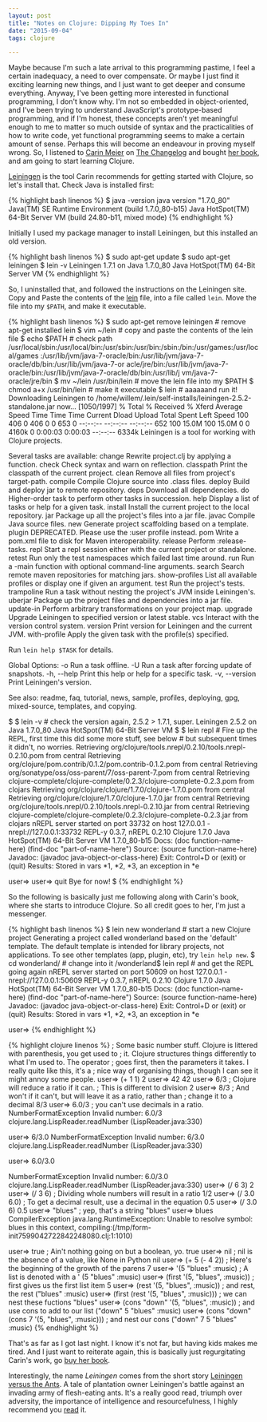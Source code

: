 ```yaml
---
layout: post
title: "Notes on Clojure: Dipping My Toes In"
date: "2015-09-04"
tags: clojure

---
```


Maybe because I'm such a late arrival to this programming pastime, I feel a certain inadequacy, a need to over compensate.  Or maybe I just find it exciting learning new things, and I just want to get deeper and consume everything.  Anyway, I've been getting more interested in functional programming, I don't know why.  I'm not so embedded in object-oriented, and I've been trying to understand JavaScript's prototype-based programming, and if I'm honest, these concepts aren't yet meaningful enough to me to matter so much outside of syntax and the practicalities of how to write code, yet functional programming seems to make a certain amount of sense. Perhaps this will become an endeavour in proving myself wrong. So, I listened to [Carin Meier][cm] on [The Changelog][cl] and bought [her book][lc], and am going to start learning Clojure.

<!--more-->

[Leiningen][lngen] is the tool Carin recommends for getting started with Clojure, so let's install that.
Check Java is installed first:

{% highlight bash linenos %}
$ java -version
java version "1.7.0_80"
Java(TM) SE Runtime Environment (build 1.7.0_80-b15)
Java HotSpot(TM) 64-Bit Server VM (build 24.80-b11, mixed mode)
{% endhighlight %}

Initially I used my package manager to install Leiningen, but this installed an old version.

{% highlight bash linenos %}
$ sudo apt-get update
$ sudo apt-get leiningen
$ lein -v
Leiningen 1.7.1 on Java 1.7.0_80 Java HotSpot(TM) 64-Bit Server VM
{% endhighlight %}

So, I uninstalled that, and followed the instructions on the Leiningen site.  Copy and Paste the contents of the [lein][lein] file, into a file called `lein`.  Move the file into my `$PATH`, and make it executable.

{% highlight bash linenos %}
$ sudo apt-get remove leiningen # remove apt-get installed lein
$ vim ~/lein # copy and paste the contents of the lein file
$ echo $PATH # check path
/usr/local/sbin:/usr/local/bin:/usr/sbin:/usr/bin:/sbin:/bin:/usr/games:/usr/local/games
:/usr/lib/jvm/java-7-oracle/bin:/usr/lib/jvm/java-7-oracle/db/bin:/usr/lib/jvm/java-7-or
acle/jre/bin:/usr/lib/jvm/java-7-oracle/bin:/usr/lib/jvm/java-7-oracle/db/bin:/usr/lib/j
vm/java-7-oracle/jre/bin
$ mv ~/lein /usr/bin/lein # move the lein file into my $PATH
$ chmod a+x /usr/bin/lein # make it executable
$ lein # aaaaaand run it!
 Downloading Leiningen to /home/willem/.lein/self-installs/leiningen-2.5.2-standalone.jar now...                                                                       [1050/1997]
  % Total    % Received % Xferd  Average Speed   Time    Time     Time  Current
                                 Dload  Upload   Total   Spent    Left  Speed
100   406    0   406    0     0    653      0 --:--:-- --:--:-- --:--:--   652
100 15.0M  100 15.0M    0     0  4160k      0  0:00:03  0:00:03 --:--:-- 6334k
Leiningen is a tool for working with Clojure projects.

Several tasks are available:
change              Rewrite project.clj by applying a function.
check               Check syntax and warn on reflection.
classpath           Print the classpath of the current project.
clean               Remove all files from project's target-path.
compile             Compile Clojure source into .class files.
deploy              Build and deploy jar to remote repository.
deps                Download all dependencies.
do                  Higher-order task to perform other tasks in succession.
help                Display a list of tasks or help for a given task.
install             Install the current project to the local repository.
jar                 Package up all the project's files into a jar file.
javac               Compile Java source files.
new                 Generate project scaffolding based on a template.
plugin              DEPRECATED. Please use the :user profile instead.
pom                 Write a pom.xml file to disk for Maven interoperability.
release             Perform :release-tasks.
repl                Start a repl session either with the current project or standalone.
retest              Run only the test namespaces which failed last time around.
run                 Run a -main function with optional command-line arguments.
search              Search remote maven repositories for matching jars.
show-profiles       List all available profiles or display one if given an argument.
test                Run the project's tests.
trampoline          Run a task without nesting the project's JVM inside Leiningen's.
uberjar             Package up the project files and dependencies into a jar file.
update-in           Perform arbitrary transformations on your project map.
upgrade             Upgrade Leiningen to specified version or latest stable.
vcs                 Interact with the version control system.
version             Print version for Leiningen and the current JVM.
with-profile        Apply the given task with the profile(s) specified.

Run `lein help $TASK` for details.

Global Options:
  -o             Run a task offline.
  -U             Run a task after forcing update of snapshots.
  -h, --help     Print this help or help for a specific task.
  -v, --version  Print Leiningen's version.

See also: readme, faq, tutorial, news, sample, profiles, deploying, gpg,
mixed-source, templates, and copying.

$
$ lein -v # check the version again, 2.5.2 > 1.7.1, super.
Leiningen 2.5.2 on Java 1.7.0_80 Java HotSpot(TM) 64-Bit Server VM
$
$ lein repl # Fire up the REPL, first time this did some more stuff, see below
            # but subsequent times it didn't, no worries.
Retrieving org/clojure/tools.nrepl/0.2.10/tools.nrepl-0.2.10.pom from central
Retrieving org/clojure/pom.contrib/0.1.2/pom.contrib-0.1.2.pom from central
Retrieving org/sonatype/oss/oss-parent/7/oss-parent-7.pom from central
Retrieving clojure-complete/clojure-complete/0.2.3/clojure-complete-0.2.3.pom from clojars
Retrieving org/clojure/clojure/1.7.0/clojure-1.7.0.pom from central
Retrieving org/clojure/clojure/1.7.0/clojure-1.7.0.jar from central
Retrieving org/clojure/tools.nrepl/0.2.10/tools.nrepl-0.2.10.jar from central
Retrieving clojure-complete/clojure-complete/0.2.3/clojure-complete-0.2.3.jar from clojars
nREPL server started on port 33732 on host 127.0.0.1 - nrepl://127.0.0.1:33732
REPL-y 0.3.7, nREPL 0.2.10
Clojure 1.7.0
Java HotSpot(TM) 64-Bit Server VM 1.7.0_80-b15
   Docs: (doc function-name-here)
         (find-doc "part-of-name-here")
 Source: (source function-name-here)
Javadoc: (javadoc java-object-or-class-here)
   Exit: Control+D or (exit) or (quit)
Results: Stored in vars *1, *2, *3, an exception in *e

user=>
user=> quit
Bye for now!
$
{% endhighlight %}

So the following is basically just me following along with Carin's book, where she starts to introduce Clojure.  So all credit goes to her, I'm just a messenger.

{% highlight bash linenos %}
$ lein new wonderland # start a new Clojure project
Generating a project called wonderland based on the 'default' template.
The default template is intended for library projects, not applications.
To see other templates (app, plugin, etc), try `lein help new`.
$ cd wonderland/ # change into it
/wonderland$ lein repl # and get the REPL going again
nREPL server started on port 50609 on host 127.0.0.1 - nrepl://127.0.0.1:50609
REPL-y 0.3.7, nREPL 0.2.10
Clojure 1.7.0
Java HotSpot(TM) 64-Bit Server VM 1.7.0_80-b15
    Docs: (doc function-name-here)
          (find-doc "part-of-name-here")
  Source: (source function-name-here)
 Javadoc: (javadoc java-object-or-class-here)
    Exit: Control+D or (exit) or (quit)
 Results: Stored in vars *1, *2, *3, an exception in *e

user=>
{% endhighlight %}

{% highlight clojure linenos %}
; Some basic number stuff. Clojure is littered with parenthesis, you get used to
; it.  Clojure structures things differently to what I'm used to.  The operator
; goes first, then the parameters it takes.  I really quite like this, it's a
; nice way of organising things, though I can see it might annoy some people.
user=> (+ 1 1)
2
user=> 42
42
user=> 6/3  ; Clojure will reduce a ratio if it can.
            ; This is different to division
2
user=> 8/3  ; And won't if it can't, but will leave it as a ratio, rather than
            ; change it to a decimal
8/3
user=> 6.0/3 ; you can't use decimals in a ratio.  
NumberFormatException Invalid number: 6.0/3  clojure.lang.LispReader.readNumber (LispReader.java:330)

user=> 6/3.0
NumberFormatException Invalid number: 6/3.0  clojure.lang.LispReader.readNumber (LispReader.java:330)

user=> 6.0/3.0

NumberFormatException Invalid number: 6.0/3.0  clojure.lang.LispReader.readNumber (LispReader.java:330)
user=> (/ 6 3)
2
user=> (/ 3 6) ; Dividing whole numbers will result in a ratio
1/2
user=> (/ 3.0 6.0) ; To get a decimal result, use a decimal in the equation
0.5
user=> (/ 3.0 6)
0.5
user=> "blues" ; yep, that's a string
"blues"
user=> blues
CompilerException java.lang.RuntimeException: Unable to resolve symbol: blues in this context, compiling:(/tmp/form-init7599042722842248080.clj:1:1010)

user=> true ; Ain't nothing going on but a boolean, yo.
true
user=> nil ; nil is the absence of a value, like None in Python
nil
user=> (+ 5 (- 4 2)) ; Here's the beginning of the growth of the parens
7
user=> '(5 "blues" :music) ; A list is denoted with a '
(5 "blues" :music)
user=> (first '(5, "blues", :music)) ; first gives us the first list item
5
user=> (rest '(5, "blues", :music)) ; and rest, the rest
("blues" :music)
user=> (first (rest '(5, "blues", :music))) ; we can nest these fuctions
"blues"
user=> (cons "down" '(5, "blues", :music)) ; and use cons to add to our list
("down" 5 "blues" :music)
user=> (cons "down" (cons 7 '(5, "blues", :music))) ; and nest our cons
("down" 7 5 "blues" :music)
{% endhighlight %}

That's as far as I got last night. I know it's not far, but having kids makes me tired.  And I just want to reiterate again, this is basically just regurgitating Carin's work, go [buy her book][lc].

Interestingly, the name *Leiningen* comes from the short story [Leiningen versus the Ants][story].  A tale of plantation owner Leiningen's battle against an invading army of flesh-eating ants.  It's a really good read, triumph over adversity, the importance of intelligence and resourcefulness, I highly recommend you [read][story] it.

[cm]: https://twitter.com/gigasquid
[cl]: https://changelog.com/171/
[lc]: http://www.amazon.co.uk/Living-Clojure-Carin-Meier/dp/1491909048/ref=sr_1_1?ie=UTF8&qid=1441319254&sr=8-1&keywords=living+clojure
[lngen]: http://leiningen.org/
[story]: http://www.classicshorts.com/stories/lvta.html
[lein]: https://github.com/technomancy/leiningen/blob/stable/bin/lein
